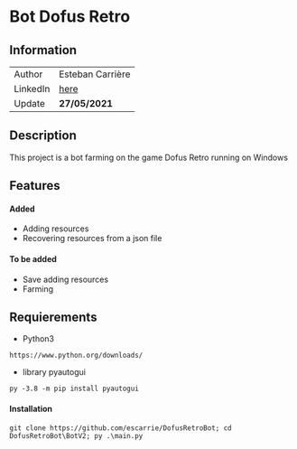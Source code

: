 # Bot Dofus Retro

## Information

|  |  |
| ------ | ------ |
| Author | Esteban Carrière |
| LinkedIn | [here](https://www.linkedin.com/in/esteban-carri%C3%A8re-0655a8191/) |
| Update | **27/05/2021** |

## Description

This project is a bot farming on the game Dofus Retro running on Windows

## Features

#### Added
- Adding resources
- Recovering resources from a json file

#### To be added
- Save adding resources
- Farming

## Requierements

- Python3
```commandline
https://www.python.org/downloads/
```
- library pyautogui
```commandline
py -3.8 -m pip install pyautogui
```

#### Installation

```commandline
git clone https://github.com/escarrie/DofusRetroBot; cd DofusRetroBot\BotV2; py .\main.py
```